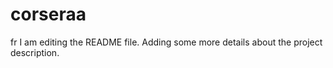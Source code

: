 # corseraa
fr
I am editing the README file. Adding some more details about the project description.
